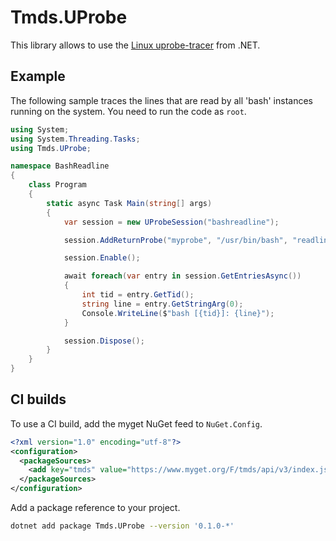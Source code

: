 # Tmds.UProbe

This library allows to use the [Linux uprobe-tracer](https://www.kernel.org/doc/html/latest/trace/uprobetracer.html) from .NET.

## Example

The following sample traces the lines that are read by all 'bash' instances running on the system.
You need to run the code as `root`.

```cs
using System;
using System.Threading.Tasks;
using Tmds.UProbe;

namespace BashReadline
{
    class Program
    {
        static async Task Main(string[] args)
        {
            var session = new UProbeSession("bashreadline");

            session.AddReturnProbe("myprobe", "/usr/bin/bash", "readline", new [] { FetchArg.MemoryAt(FetchArg.ReturnValue).AsString() });

            session.Enable();

            await foreach(var entry in session.GetEntriesAsync())
            {
                int tid = entry.GetTid();
                string line = entry.GetStringArg(0);
                Console.WriteLine($"bash [{tid}]: {line}");
            }

            session.Dispose();
        }
    }
}

```

## CI builds

To use a CI build, add the myget NuGet feed to `NuGet.Config`.

```xml
<?xml version="1.0" encoding="utf-8"?>
<configuration>
  <packageSources>
    <add key="tmds" value="https://www.myget.org/F/tmds/api/v3/index.json" />
  </packageSources>
</configuration>
```

Add a package reference to your project.

```sh
dotnet add package Tmds.UProbe --version '0.1.0-*'
```

